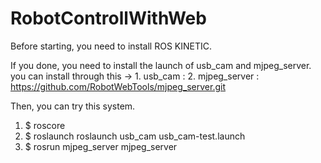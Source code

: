 # RobotControllWithWeb

Before starting, you need to install ROS KINETIC.

If you done, you need to install the launch of usb_cam and mjpeg_server.
you can install through this 
-> 1. usb_cam : 
   2. mjpeg_server : https://github.com/RobotWebTools/mjpeg_server.git

Then, you can try this system.

1) $ roscore
2) $ roslaunch roslaunch usb_cam usb_cam-test.launch 
3) $ rosrun mjpeg_server mjpeg_server

